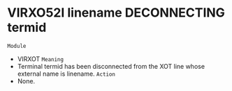 # VIRXO52I linename DECONNECTING termid
`Module`
- VIRXOT
`Meaning`
- Terminal termid has been disconnected from the XOT line whose external name is linename.
`Action`
- None.
